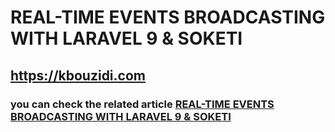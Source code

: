 # REAL-TIME EVENTS BROADCASTING WITH LARAVEL 9 & SOKETI

## https://kbouzidi.com

### you can check the related article <a href="https://kbouzidi.com/real-time-events-with-laravel-and-soketi">REAL-TIME EVENTS BROADCASTING WITH LARAVEL 9 & SOKETI

</a>

